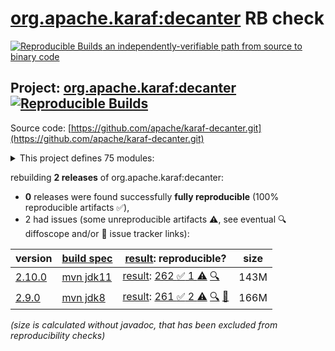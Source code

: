 [org.apache.karaf:decanter](https://central.sonatype.com/artifact/org.apache.karaf/decanter/versions) RB check
=======

[![Reproducible Builds](https://reproducible-builds.org/images/logos/rb.svg) an independently-verifiable path from source to binary code](https://reproducible-builds.org/)

## Project: [org.apache.karaf:decanter](https://central.sonatype.com/artifact/org.apache.karaf/decanter/versions) [![Reproducible Builds](https://img.shields.io/endpoint?url=https://raw.githubusercontent.com/jvm-repo-rebuild/reproducible-central/master/content/org/apache/karaf/decanter/badge.json)](https://github.com/jvm-repo-rebuild/reproducible-central/blob/master/content/org/apache/karaf/decanter/README.md)

Source code: [https://github.com/apache/karaf-decanter.git](https://github.com/apache/karaf-decanter.git)

<details><summary>This project defines 75 modules:</summary>

* [org.apache.karaf.decanter.alerting:alerter](https://central.sonatype.com/artifact/org.apache.karaf.decanter.alerting/alerter/overview)
* [org.apache.karaf.decanter.alerting:org.apache.karaf.decanter.alerting.camel](https://central.sonatype.com/artifact/org.apache.karaf.decanter.alerting/org.apache.karaf.decanter.alerting.camel/overview)
* [org.apache.karaf.decanter.alerting:org.apache.karaf.decanter.alerting.email](https://central.sonatype.com/artifact/org.apache.karaf.decanter.alerting/org.apache.karaf.decanter.alerting.email/overview)
* [org.apache.karaf.decanter.alerting:org.apache.karaf.decanter.alerting.log](https://central.sonatype.com/artifact/org.apache.karaf.decanter.alerting/org.apache.karaf.decanter.alerting.log/overview)
* [org.apache.karaf.decanter.alerting:org.apache.karaf.decanter.alerting.service](https://central.sonatype.com/artifact/org.apache.karaf.decanter.alerting/org.apache.karaf.decanter.alerting.service/overview)
* [org.apache.karaf.decanter.appender:org.apache.karaf.decanter.appender.camel](https://central.sonatype.com/artifact/org.apache.karaf.decanter.appender/org.apache.karaf.decanter.appender.camel/overview)
* [org.apache.karaf.decanter.appender:org.apache.karaf.decanter.appender.cassandra](https://central.sonatype.com/artifact/org.apache.karaf.decanter.appender/org.apache.karaf.decanter.appender.cassandra/overview)
* [org.apache.karaf.decanter.appender:org.apache.karaf.decanter.appender.dropwizard](https://central.sonatype.com/artifact/org.apache.karaf.decanter.appender/org.apache.karaf.decanter.appender.dropwizard/overview)
* [org.apache.karaf.decanter.appender:org.apache.karaf.decanter.appender.elasticsearch](https://central.sonatype.com/artifact/org.apache.karaf.decanter.appender/org.apache.karaf.decanter.appender.elasticsearch/overview)
* [org.apache.karaf.decanter.appender:org.apache.karaf.decanter.appender.file](https://central.sonatype.com/artifact/org.apache.karaf.decanter.appender/org.apache.karaf.decanter.appender.file/overview)
* [org.apache.karaf.decanter.appender:org.apache.karaf.decanter.appender.hdfs](https://central.sonatype.com/artifact/org.apache.karaf.decanter.appender/org.apache.karaf.decanter.appender.hdfs/overview)
* [org.apache.karaf.decanter.appender:org.apache.karaf.decanter.appender.influxdb](https://central.sonatype.com/artifact/org.apache.karaf.decanter.appender/org.apache.karaf.decanter.appender.influxdb/overview)
* [org.apache.karaf.decanter.appender:org.apache.karaf.decanter.appender.jdbc](https://central.sonatype.com/artifact/org.apache.karaf.decanter.appender/org.apache.karaf.decanter.appender.jdbc/overview)
* [org.apache.karaf.decanter.appender:org.apache.karaf.decanter.appender.jms](https://central.sonatype.com/artifact/org.apache.karaf.decanter.appender/org.apache.karaf.decanter.appender.jms/overview)
* [org.apache.karaf.decanter.appender:org.apache.karaf.decanter.appender.kafka](https://central.sonatype.com/artifact/org.apache.karaf.decanter.appender/org.apache.karaf.decanter.appender.kafka/overview)
* [org.apache.karaf.decanter.appender:org.apache.karaf.decanter.appender.log](https://central.sonatype.com/artifact/org.apache.karaf.decanter.appender/org.apache.karaf.decanter.appender.log/overview)
* [org.apache.karaf.decanter.appender:org.apache.karaf.decanter.appender.loki](https://central.sonatype.com/artifact/org.apache.karaf.decanter.appender/org.apache.karaf.decanter.appender.loki/overview)
* [org.apache.karaf.decanter.appender:org.apache.karaf.decanter.appender.mongodb](https://central.sonatype.com/artifact/org.apache.karaf.decanter.appender/org.apache.karaf.decanter.appender.mongodb/overview)
* [org.apache.karaf.decanter.appender:org.apache.karaf.decanter.appender.mqtt](https://central.sonatype.com/artifact/org.apache.karaf.decanter.appender/org.apache.karaf.decanter.appender.mqtt/overview)
* [org.apache.karaf.decanter.appender:org.apache.karaf.decanter.appender.orientdb](https://central.sonatype.com/artifact/org.apache.karaf.decanter.appender/org.apache.karaf.decanter.appender.orientdb/overview)
* [org.apache.karaf.decanter.appender:org.apache.karaf.decanter.appender.prometheus](https://central.sonatype.com/artifact/org.apache.karaf.decanter.appender/org.apache.karaf.decanter.appender.prometheus/overview)
* [org.apache.karaf.decanter.appender:org.apache.karaf.decanter.appender.redis](https://central.sonatype.com/artifact/org.apache.karaf.decanter.appender/org.apache.karaf.decanter.appender.redis/overview)
* [org.apache.karaf.decanter.appender:org.apache.karaf.decanter.appender.rest](https://central.sonatype.com/artifact/org.apache.karaf.decanter.appender/org.apache.karaf.decanter.appender.rest/overview)
* [org.apache.karaf.decanter.appender:org.apache.karaf.decanter.appender.s3](https://central.sonatype.com/artifact/org.apache.karaf.decanter.appender/org.apache.karaf.decanter.appender.s3/overview)
* [org.apache.karaf.decanter.appender:org.apache.karaf.decanter.appender.socket](https://central.sonatype.com/artifact/org.apache.karaf.decanter.appender/org.apache.karaf.decanter.appender.socket/overview)
* [org.apache.karaf.decanter.appender:org.apache.karaf.decanter.appender.timescaledb](https://central.sonatype.com/artifact/org.apache.karaf.decanter.appender/org.apache.karaf.decanter.appender.timescaledb/overview)
* [org.apache.karaf.decanter.appender:org.apache.karaf.decanter.appender.utils](https://central.sonatype.com/artifact/org.apache.karaf.decanter.appender/org.apache.karaf.decanter.appender.utils/overview)
* [org.apache.karaf.decanter.appender:org.apache.karaf.decanter.appender.websocket-servlet](https://central.sonatype.com/artifact/org.apache.karaf.decanter.appender/org.apache.karaf.decanter.appender.websocket-servlet/overview)
* [org.apache.karaf.decanter.collector:org.apache.karaf.decanter.collector.camel](https://central.sonatype.com/artifact/org.apache.karaf.decanter.collector/org.apache.karaf.decanter.collector.camel/overview)
* [org.apache.karaf.decanter.collector:org.apache.karaf.decanter.collector.configadmin](https://central.sonatype.com/artifact/org.apache.karaf.decanter.collector/org.apache.karaf.decanter.collector.configadmin/overview)
* [org.apache.karaf.decanter.collector:org.apache.karaf.decanter.collector.dropwizard](https://central.sonatype.com/artifact/org.apache.karaf.decanter.collector/org.apache.karaf.decanter.collector.dropwizard/overview)
* [org.apache.karaf.decanter.collector:org.apache.karaf.decanter.collector.druid](https://central.sonatype.com/artifact/org.apache.karaf.decanter.collector/org.apache.karaf.decanter.collector.druid/overview)
* [org.apache.karaf.decanter.collector:org.apache.karaf.decanter.collector.elasticsearch](https://central.sonatype.com/artifact/org.apache.karaf.decanter.collector/org.apache.karaf.decanter.collector.elasticsearch/overview)
* [org.apache.karaf.decanter.collector:org.apache.karaf.decanter.collector.eventadmin](https://central.sonatype.com/artifact/org.apache.karaf.decanter.collector/org.apache.karaf.decanter.collector.eventadmin/overview)
* [org.apache.karaf.decanter.collector:org.apache.karaf.decanter.collector.file](https://central.sonatype.com/artifact/org.apache.karaf.decanter.collector/org.apache.karaf.decanter.collector.file/overview)
* [org.apache.karaf.decanter.collector:org.apache.karaf.decanter.collector.jdbc](https://central.sonatype.com/artifact/org.apache.karaf.decanter.collector/org.apache.karaf.decanter.collector.jdbc/overview)
* [org.apache.karaf.decanter.collector:org.apache.karaf.decanter.collector.jetty](https://central.sonatype.com/artifact/org.apache.karaf.decanter.collector/org.apache.karaf.decanter.collector.jetty/overview)
* [org.apache.karaf.decanter.collector:org.apache.karaf.decanter.collector.jms](https://central.sonatype.com/artifact/org.apache.karaf.decanter.collector/org.apache.karaf.decanter.collector.jms/overview)
* [org.apache.karaf.decanter.collector:org.apache.karaf.decanter.collector.jmx](https://central.sonatype.com/artifact/org.apache.karaf.decanter.collector/org.apache.karaf.decanter.collector.jmx/overview)
* [org.apache.karaf.decanter.collector:org.apache.karaf.decanter.collector.kafka](https://central.sonatype.com/artifact/org.apache.karaf.decanter.collector/org.apache.karaf.decanter.collector.kafka/overview)
* [org.apache.karaf.decanter.collector:org.apache.karaf.decanter.collector.log](https://central.sonatype.com/artifact/org.apache.karaf.decanter.collector/org.apache.karaf.decanter.collector.log/overview)
* [org.apache.karaf.decanter.collector:org.apache.karaf.decanter.collector.log.socket](https://central.sonatype.com/artifact/org.apache.karaf.decanter.collector/org.apache.karaf.decanter.collector.log.socket/overview)
* [org.apache.karaf.decanter.collector:org.apache.karaf.decanter.collector.mqtt](https://central.sonatype.com/artifact/org.apache.karaf.decanter.collector/org.apache.karaf.decanter.collector.mqtt/overview)
* [org.apache.karaf.decanter.collector:org.apache.karaf.decanter.collector.openstack](https://central.sonatype.com/artifact/org.apache.karaf.decanter.collector/org.apache.karaf.decanter.collector.openstack/overview)
* [org.apache.karaf.decanter.collector:org.apache.karaf.decanter.collector.oshi](https://central.sonatype.com/artifact/org.apache.karaf.decanter.collector/org.apache.karaf.decanter.collector.oshi/overview)
* [org.apache.karaf.decanter.collector:org.apache.karaf.decanter.collector.prometheus](https://central.sonatype.com/artifact/org.apache.karaf.decanter.collector/org.apache.karaf.decanter.collector.prometheus/overview)
* [org.apache.karaf.decanter.collector:org.apache.karaf.decanter.collector.redis](https://central.sonatype.com/artifact/org.apache.karaf.decanter.collector/org.apache.karaf.decanter.collector.redis/overview)
* [org.apache.karaf.decanter.collector:org.apache.karaf.decanter.collector.rest](https://central.sonatype.com/artifact/org.apache.karaf.decanter.collector/org.apache.karaf.decanter.collector.rest/overview)
* [org.apache.karaf.decanter.collector:org.apache.karaf.decanter.collector.rest.servlet](https://central.sonatype.com/artifact/org.apache.karaf.decanter.collector/org.apache.karaf.decanter.collector.rest.servlet/overview)
* [org.apache.karaf.decanter.collector:org.apache.karaf.decanter.collector.snmp](https://central.sonatype.com/artifact/org.apache.karaf.decanter.collector/org.apache.karaf.decanter.collector.snmp/overview)
* [org.apache.karaf.decanter.collector:org.apache.karaf.decanter.collector.soap](https://central.sonatype.com/artifact/org.apache.karaf.decanter.collector/org.apache.karaf.decanter.collector.soap/overview)
* [org.apache.karaf.decanter.collector:org.apache.karaf.decanter.collector.socket](https://central.sonatype.com/artifact/org.apache.karaf.decanter.collector/org.apache.karaf.decanter.collector.socket/overview)
* [org.apache.karaf.decanter.collector:org.apache.karaf.decanter.collector.system](https://central.sonatype.com/artifact/org.apache.karaf.decanter.collector/org.apache.karaf.decanter.collector.system/overview)
* [org.apache.karaf.decanter.collector:org.apache.karaf.decanter.collector.utils](https://central.sonatype.com/artifact/org.apache.karaf.decanter.collector/org.apache.karaf.decanter.collector.utils/overview)
* [org.apache.karaf.decanter.marshaller:org.apache.karaf.decanter.marshaller.csv](https://central.sonatype.com/artifact/org.apache.karaf.decanter.marshaller/org.apache.karaf.decanter.marshaller.csv/overview)
* [org.apache.karaf.decanter.marshaller:org.apache.karaf.decanter.marshaller.json](https://central.sonatype.com/artifact/org.apache.karaf.decanter.marshaller/org.apache.karaf.decanter.marshaller.json/overview)
* [org.apache.karaf.decanter.marshaller:org.apache.karaf.decanter.marshaller.raw](https://central.sonatype.com/artifact/org.apache.karaf.decanter.marshaller/org.apache.karaf.decanter.marshaller.raw/overview)
* [org.apache.karaf.decanter.parser:org.apache.karaf.decanter.parser.identity](https://central.sonatype.com/artifact/org.apache.karaf.decanter.parser/org.apache.karaf.decanter.parser.identity/overview)
* [org.apache.karaf.decanter.parser:org.apache.karaf.decanter.parser.regex](https://central.sonatype.com/artifact/org.apache.karaf.decanter.parser/org.apache.karaf.decanter.parser.regex/overview)
* [org.apache.karaf.decanter.parser:org.apache.karaf.decanter.parser.split](https://central.sonatype.com/artifact/org.apache.karaf.decanter.parser/org.apache.karaf.decanter.parser.split/overview)
* [org.apache.karaf.decanter.processor:org.apache.karaf.decanter.processor.aggregate](https://central.sonatype.com/artifact/org.apache.karaf.decanter.processor/org.apache.karaf.decanter.processor.aggregate/overview)
* [org.apache.karaf.decanter.processor:org.apache.karaf.decanter.processor.camel](https://central.sonatype.com/artifact/org.apache.karaf.decanter.processor/org.apache.karaf.decanter.processor.camel/overview)
* [org.apache.karaf.decanter.processor:org.apache.karaf.decanter.processor.groupby](https://central.sonatype.com/artifact/org.apache.karaf.decanter.processor/org.apache.karaf.decanter.processor.groupby/overview)
* [org.apache.karaf.decanter.processor:org.apache.karaf.decanter.processor.passthrough](https://central.sonatype.com/artifact/org.apache.karaf.decanter.processor/org.apache.karaf.decanter.processor.passthrough/overview)
* [org.apache.karaf.decanter:alerting](https://central.sonatype.com/artifact/org.apache.karaf.decanter/alerting/overview)
* [org.apache.karaf.decanter:apache-karaf-decanter](https://central.sonatype.com/artifact/org.apache.karaf.decanter/apache-karaf-decanter/overview)
* [org.apache.karaf.decanter:appender](https://central.sonatype.com/artifact/org.apache.karaf.decanter/appender/overview)
* [org.apache.karaf.decanter:collector](https://central.sonatype.com/artifact/org.apache.karaf.decanter/collector/overview)
* [org.apache.karaf.decanter:itest](https://central.sonatype.com/artifact/org.apache.karaf.decanter/itest/overview)
* [org.apache.karaf.decanter:manual](https://central.sonatype.com/artifact/org.apache.karaf.decanter/manual/overview)
* [org.apache.karaf.decanter:marshaller](https://central.sonatype.com/artifact/org.apache.karaf.decanter/marshaller/overview)
* [org.apache.karaf.decanter:org.apache.karaf.decanter.api](https://central.sonatype.com/artifact/org.apache.karaf.decanter/org.apache.karaf.decanter.api/overview)
* [org.apache.karaf.decanter:parser](https://central.sonatype.com/artifact/org.apache.karaf.decanter/parser/overview)
* [org.apache.karaf.decanter:processor](https://central.sonatype.com/artifact/org.apache.karaf.decanter/processor/overview)
* [org.apache.karaf:decanter](https://central.sonatype.com/artifact/org.apache.karaf/decanter/overview)
</details>

rebuilding **2 releases** of org.apache.karaf:decanter:
- **0** releases were found successfully **fully reproducible** (100% reproducible artifacts :white_check_mark:),
- 2 had issues (some unreproducible artifacts :warning:, see eventual :mag: diffoscope and/or :memo: issue tracker links):

| version | [build spec](/BUILDSPEC.md) | [result](https://reproducible-builds.org/docs/jvm/): reproducible? | size |
| -- | --------- | ------ | -- |
| [2.10.0](https://central.sonatype.com/artifact/org.apache.karaf/decanter/2.10.0/pom) | [mvn jdk11](karaf-decanter-2.10.0.buildspec) | [result](decanter-2.10.0.buildinfo): [262 :white_check_mark:  1 :warning:](decanter-2.10.0.buildcompare) [:mag:](decanter-2.10.0.diffoscope) | 143M |
| [2.9.0](https://central.sonatype.com/artifact/org.apache.karaf/decanter/2.9.0/pom) | [mvn jdk8](karaf-decanter-2.9.0.buildspec) | [result](decanter-2.9.0.buildinfo): [261 :white_check_mark:  2 :warning:](decanter-2.9.0.buildcompare) [:mag:](decanter-2.9.0.diffoscope) [:memo:](https://github.com/apache/karaf-decanter/pull/306) | 166M |

<i>(size is calculated without javadoc, that has been excluded from reproducibility checks)</i>
